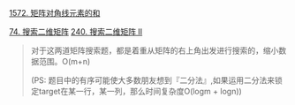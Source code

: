 [1572. 矩阵对角线元素的和](https://leetcode-cn.com/problems/matrix-diagonal-sum/)

[74. 搜索二维矩阵](https://leetcode-cn.com/problems/search-a-2d-matrix/)
[240. 搜索二维矩阵 II](https://leetcode-cn.com/problems/search-a-2d-matrix-ii/)
> 对于这两道矩阵搜索题，都是着重从矩阵的右上角出发进行搜索的，缩小数据范围。O(m+n)
>
>(PS: 题目中的有序可能使大多数朋友想到『二分法』,如果运用二分法来锁定target在某一行，某一列，那么时间复杂度O(logm + logn))